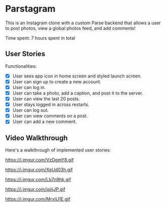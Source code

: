 # Parstagram

This is an Instagram clone with a custom Parse backend that allows a user to post photos, view a global photos feed, and add comments!

Time spent: 7 hours spent in total

## User Stories

Functionalities:

- [x] User sees app icon in home screen and styled launch screen. 
- [x] User can sign up to create a new account.
- [x] User can log in. 
- [x] User can take a photo, add a caption, and post it to the server. 
- [x] User can view the last 20 posts. 
- [x] User stays logged in across restarts. 
- [x] User can log out. 
- [x] User can view comments on a post.
- [x] User can add a new comment.

## Video Walkthrough

Here's a walkthrough of implemented user stories:

https://i.imgur.com/VzDgmY8.gif

https://i.imgur.com/XeUd03h.gif

https://i.imgur.com/Lb7n9hk.gif

https://i.imgur.com/ipiijJP.gif

https://i.imgur.com/MrxIU1E.gif
